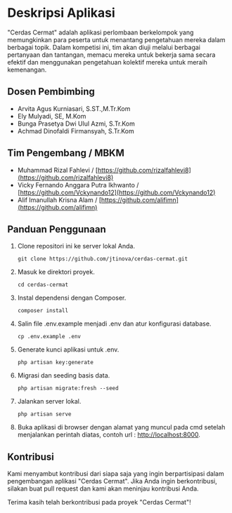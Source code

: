 # Deskripsi Aplikasi

"Cerdas Cermat" adalah aplikasi perlombaan berkelompok yang memungkinkan para peserta untuk menantang pengetahuan mereka dalam berbagai topik. Dalam kompetisi ini, tim akan diuji melalui berbagai pertanyaan dan tantangan, memacu mereka untuk bekerja sama secara efektif dan menggunakan pengetahuan kolektif mereka untuk meraih kemenangan.

## Dosen Pembimbing
- Arvita Agus Kurniasari, S.ST.,M.Tr.Kom
- Ely Mulyadi, SE, M.Kom
- Bunga Prasetya Dwi Ulul Azmi, S.Tr.Kom
- Achmad Dinofaldi Firmansyah, S.Tr.Kom

## Tim Pengembang / MBKM
- Muhammad Rizal Fahlevi / [https://github.com/rizalfahlevi8](https://github.com/rizalfahlevi8)
- Vicky Fernando Anggara Putra Ikhwanto  / [https://github.com/Vckynando12](https://github.com/Vckynando12)
- Alif Imanullah Krisna Alam / [https://github.com/alifimn](https://github.com/alifimn)

## Panduan Penggunaan

1. Clone repositori ini ke server lokal Anda.
    ```
    git clone https://github.com/jtinova/cerdas-cermat.git
    ```
2. Masuk ke direktori proyek.
    ```
    cd cerdas-cermat
    ```
3. Instal dependensi dengan Composer.
    ```
    composer install
    ```
4. Salin file .env.example menjadi .env dan atur konfigurasi database.
    ```
    cp .env.example .env
    ```
5. Generate kunci aplikasi untuk .env.
    ```
    php artisan key:generate
    ```
6. Migrasi dan seeding basis data.
    ```
    php artisan migrate:fresh --seed
    ```
7. Jalankan server lokal.
    ```
    php artisan serve
    ```
8. Buka aplikasi di browser dengan alamat yang muncul pada cmd setelah menjalankan perintah diatas, contoh url : [http://localhost:8000](http://localhost:8000).

## Kontribusi

Kami menyambut kontribusi dari siapa saja yang ingin berpartisipasi dalam pengembangan aplikasi "Cerdas Cermat". Jika Anda ingin berkontribusi, silakan buat pull request dan kami akan meninjau kontribusi Anda.

Terima kasih telah berkontribusi pada proyek "Cerdas Cermat"!
